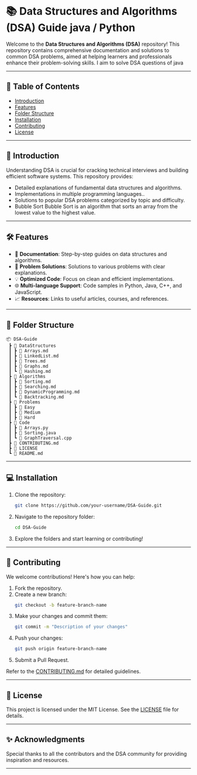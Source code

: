 

# 📚 Data Structures and Algorithms (DSA) Guide java / Python

Welcome to the **Data Structures and Algorithms (DSA)** repository! This repository contains comprehensive documentation and solutions to common DSA problems, aimed at helping learners and professionals enhance their problem-solving skills. I aim to solve DSA questions of java 

---

## 📌 **Table of Contents**
- [Introduction](#introduction)
- [Features](#features)
- [Folder Structure](#folder-structure)
- [Installation](#installation)
- [Contributing](#contributing)
- [License](#license)

---

## 🚀 **Introduction**
Understanding DSA is crucial for cracking technical interviews and building efficient software systems. This repository provides:
- Detailed explanations of fundamental data structures and algorithms.
- Implementations in multiple programming languages..
- Solutions to popular DSA problems categorized by topic and difficulty.
- Bubble Sort
Bubble Sort is an algorithm that sorts an array from the lowest value to the highest value.

----

## 🛠️ **Features**
- 📂 **Documentation**: Step-by-step guides on data structures and algorithms.
- 📝 **Problem Solutions**: Solutions to various problems with clear explanations.
- 💡 **Optimized Code**: Focus on clean and efficient implementations.
- 🌐 **Multi-language Support**: Code samples in Python, Java, C++, and JavaScript.
- 📈 **Resources**: Links to useful articles, courses, and references.

---

## 📁 **Folder Structure**
```plaintext
📦 DSA-Guide
 ┣ 📂 DataStructures
 ┃ ┣ 📜 Arrays.md
 ┃ ┣ 📜 LinkedList.md
 ┃ ┣ 📜 Trees.md
 ┃ ┣ 📜 Graphs.md
 ┃ ┗ 📜 Hashing.md
 ┣ 📂 Algorithms
 ┃ ┣ 📜 Sorting.md
 ┃ ┣ 📜 Searching.md
 ┃ ┣ 📜 DynamicProgramming.md
 ┃ ┗ 📜 Backtracking.md
 ┣ 📂 Problems
 ┃ ┣ 📂 Easy
 ┃ ┣ 📂 Medium
 ┃ ┣ 📂 Hard
 ┣ 📂 Code
 ┃ ┣ 📜 Arrays.py
 ┃ ┣ 📜 Sorting.java
 ┃ ┗ 📜 GraphTraversal.cpp
 ┣ 📜 CONTRIBUTING.md
 ┣ 📜 LICENSE
 ┗ 📜 README.md
```

---

## 💻 **Installation**
1. Clone the repository:
   ```bash
   git clone https://github.com/your-username/DSA-Guide.git
   ```
2. Navigate to the repository folder:
   ```bash
   cd DSA-Guide
   ```
3. Explore the folders and start learning or contributing!

---

## 🤝 **Contributing**
We welcome contributions! Here's how you can help:
1. Fork the repository.
2. Create a new branch:
   ```bash
   git checkout -b feature-branch-name
   ```
3. Make your changes and commit them:
   ```bash
   git commit -m "Description of your changes"
   ```
4. Push your changes:
   ```bash
   git push origin feature-branch-name
   ```
5. Submit a Pull Request.

Refer to the [CONTRIBUTING.md](CONTRIBUTING.md) for detailed guidelines.

---

## 📜 **License**
This project is licensed under the MIT License. See the [LICENSE](LICENSE) file for details.

---

## ✨ **Acknowledgments**
Special thanks to all the contributors and the DSA community for providing inspiration and resources.

---


